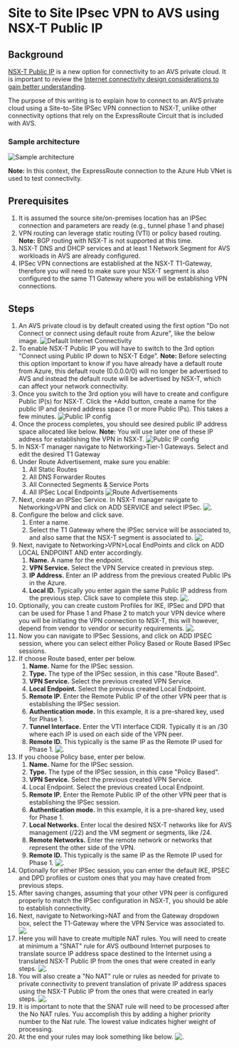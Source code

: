 # Site to Site IPsec VPN to AVS using NSX-T Public IP

## Background

[NSX-T Public IP](https://learn.microsoft.com/azure/azure-vmware/enable-public-ip-nsx-edge) is a new option for connectivity to an AVS private cloud. It is important to review the [Internet connectivity design considerations to gain better understanding](https://learn.microsoft.com/azure/azure-vmware/concepts-design-public-internet-access).

The purpose of this writing is to explain how to connect to an AVS private cloud using a Site-to-Site IPSec VPN connection to NSX-T, unlike other connectivity options that rely on the ExpressRoute Circuit that is included with AVS.

### Sample architecture

![Sample architecture](./media/nsx-t-public-ip-vpn.png)

**Note:** In this context, the ExpressRoute connection to the Azure Hub VNet is used to test connectivity.  

## Prerequisites  

1. It is assumed the source site/on-premises location has an IPSec connection and parameters are ready (e.g., tunnel phase 1 and phase)
1. VPN routing can leverage static routing (VTI) or policy based routing. **Note:** BGP routing with NSX-T is not supported at this time.
1. NSX-T DNS and DHCP services and at least 1 Network Segment for AVS workloads  in  AVS are already configured.
1. IPSec VPN connections are established at the NSX-T T1-Gateway, therefore you will need to make sure your NSX-T segment is also configured to the same T1 Gateway where you will be establishing VPN connections.


## Steps

1. An AVS private cloud is by default created using the first option "Do not Connect or connect using default route from Azure", like the below image.
![Default Internet Connectivity](./media/avs-default-internet-connectivity.png)
1. To enable NSX-T Public IP you will have to switch to the 3rd option "Connect using Public IP down to NSX-T Edge". **Note:** Before selecting this option important to know if you have already have a default route from Azure, this default route (0.0.0.0/0) will no longer be advertised to AVS and instead the default route will be advertised by NSX-T, which can affect your network connectivity.
1. Once you switch to the 3rd option you will have to create and configure Public IP(s) for NSX-T. Click the +Add button, create a name for the public IP and desired address space (1 or more Public IPs). This takes a few minutes.
![Public IP config](./media/avs-nsx-it-public-ip-config.png)
1. Once the process completes, you should see desired public IP address space allocated like below. **Note:** You will use later one of these IP address for establishing the VPN in NSX-T.
![Public IP config](./media/avs-nsx-it-public-ip-config-done.png)
1. In NSX-T manager navigate to Networking>Tier-1 Gateways. Select and edit the desired T1 Gateway
1. Under Route Advertisement, make sure you enable:
    1. All Static Routes
    1. All DNS Forwarder Routes
    1. All Connected Segments & Service Ports
    1. All IPSec Local Endpoints
![Route Advertisements](./media/nsx-t-t1-route-advertisements.png)
1. Next, create an IPSec Service. In NSX-T manager navigate to Networking>VPN and click on ADD SERVICE and select IPSec.
![.](./media/nsx-t-ipsec-service.png)
1. Configure the below and click save.
    1. Enter a name.
    1. Select the T1 Gateway where the IPSec service will be associated to, and also same that the NSX-T segment is associated to.
![.](./media/nsx-t-ipsec-service-config.png)
1. Next, navigate to Networking>VPN>Local EndPoints and click on ADD LOCAL ENDPOINT AND enter accordingly.
    1. **Name.** A name for the endpoint.
    1. **VPN Service.** Select the VPN Service created in previous step.
    1. **IP Address.** Enter an IP address from the previous created Public IPs in the Azure.
    1. **Local ID.** Typically you enter again the same Public IP address from the previous step. Click save to complete this step.
![.](./media/nsx-t-ipsec-local-endpoint.png)
1. Optionally, you can create custom Profiles for IKE, IPSec and DPD that can be used for Phase 1 and Phase 2 to match your VPN device where you will be initiating the VPN connection to NSX-T, this will however, depend from vendor to vendor or security requirements.
![.](./media/nsx-t-ipsec-profiles.png)
1. Now you can navigate to IPSec Sessions, and click on ADD IPSEC session, where you can select either Policy Based or Route Based IPSec sessions. 
1. If choose Route based, enter per below.
    1. **Name.** Name for the IPSec session.
    1. **Type.** The type of the IPSec session, in this case "Route Based".
    1. **VPN Service.** Select the previous created VPN Service.
    1. **Local Endpoint.** Select the previous created Local Endpoint.
    1. **Remote IP.** Enter the Remote Public IP of the other VPN peer that is establishing the IPSec session.
    1. **Authentication mode.** In this example, it is a pre-shared key, used for Phase 1.
    1. **Tunnel Interface.** Enter the VTI interface CIDR. Typically it is an /30 where each IP is used on each side of the VPN peer.
    1. **Remote ID.** This typically is the same IP as the Remote IP used for Phase 1.
    ![.](./media/nsx-t-ipsec-route-base-session.png)
1. If you choose Policy base, enter per below.
    1. **Name.** Name for the IPSec session.
    1. **Type.** The type of the IPSec session, in this case "Policy Based".
    1. **VPN Service.** Select the previous created VPN Service.
    1. Local Endpoint. Select the previous created Local Endpoint.
    1. **Remote IP.** Enter the Remote Public IP of the other VPN peer that is establishing the IPSec session.
    1. **Authentication mode.** In this example, it is a pre-shared key, used for Phase 1.
    1. **Local Networks.** Enter local the desired NSX-T networks like for AVS management (/22) and the VM segment or segments, like /24.
    1. **Remote Networks.** Enter the remote network or networks that represent the other side of the VPN.
    1. **Remote ID.** This typically is the same IP as the Remote IP used for Phase 1.
    ![.](./media/nsx-t-ipsec-policy-base-session.png)
1. Optionally for either IPSec session, you can enter the default IKE, IPSEC and DPD profiles or custom ones that you may have created from previous steps.
1. After saving changes, assuming that your other VPN peer is configured properly to match the IPSec configuration in NSX-T, you should be able to establish connectivity.
1. Next, navigate to Networking>NAT and from the Gateway dropdown box, select the T1-Gateway where the VPN Service was associated to.
![.](./media/nsx-t-nat.png)
1. Here you will have to create multiple NAT rules. You will need to create at minimum a "SNAT" rule for AVS outbound Internet purposes to translate source IP address space destined to the Internet using a translated NSX-T Public IP from the ones that were created in early steps.
![.](./media/nsx-t-nat-snat-rule.png)
1. You will also create a "No NAT" rule or rules as needed for private to private connectivity to prevent translation of private IP address spaces using the NSX-T Public IP from the ones that were created in early steps.
![.](./media/nsx-t-nat-no-nat-rule.png)
1. It is important to note that the SNAT rule will need to be processed after the No NAT rules. Yuu accomplish this by adding a higher priority number to the Nat rule. The lowest value indicates higher weight of processing.
1. At the end your rules may look something like below.
![.](./media/nsx-t-nat-rules.png)
